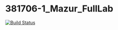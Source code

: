 # 381706-1_Mazur_FullLab

[![Build Status](https://travis-ci.org/3817061MazurDaniel/381706-1_Mazur_FullLab.svg?branch=tut)](https://travis-ci.org/3817061MazurDaniel/381706-1_Mazur_FullLab)
